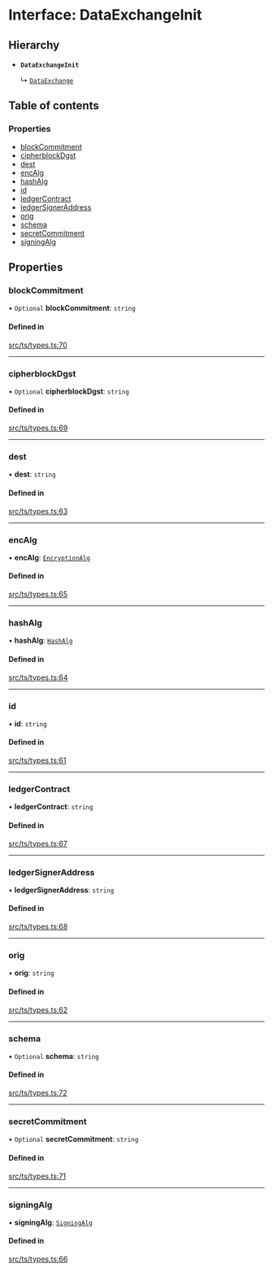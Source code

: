 # Interface: DataExchangeInit

## Hierarchy

- **`DataExchangeInit`**

  ↳ [`DataExchange`](DataExchange.md)

## Table of contents

### Properties

- [blockCommitment](DataExchangeInit.md#blockcommitment)
- [cipherblockDgst](DataExchangeInit.md#cipherblockdgst)
- [dest](DataExchangeInit.md#dest)
- [encAlg](DataExchangeInit.md#encalg)
- [hashAlg](DataExchangeInit.md#hashalg)
- [id](DataExchangeInit.md#id)
- [ledgerContract](DataExchangeInit.md#ledgercontract)
- [ledgerSignerAddress](DataExchangeInit.md#ledgersigneraddress)
- [orig](DataExchangeInit.md#orig)
- [schema](DataExchangeInit.md#schema)
- [secretCommitment](DataExchangeInit.md#secretcommitment)
- [signingAlg](DataExchangeInit.md#signingalg)

## Properties

### blockCommitment

• `Optional` **blockCommitment**: `string`

#### Defined in

[src/ts/types.ts:70](https://gitlab.com/i3-market/code/wp3/t3.2/conflict-resolution/non-repudiation-protocol/-/blob/64711e2/src/ts/types.ts#L70)

___

### cipherblockDgst

• `Optional` **cipherblockDgst**: `string`

#### Defined in

[src/ts/types.ts:69](https://gitlab.com/i3-market/code/wp3/t3.2/conflict-resolution/non-repudiation-protocol/-/blob/64711e2/src/ts/types.ts#L69)

___

### dest

• **dest**: `string`

#### Defined in

[src/ts/types.ts:63](https://gitlab.com/i3-market/code/wp3/t3.2/conflict-resolution/non-repudiation-protocol/-/blob/64711e2/src/ts/types.ts#L63)

___

### encAlg

• **encAlg**: [`EncryptionAlg`](../API.md#encryptionalg)

#### Defined in

[src/ts/types.ts:65](https://gitlab.com/i3-market/code/wp3/t3.2/conflict-resolution/non-repudiation-protocol/-/blob/64711e2/src/ts/types.ts#L65)

___

### hashAlg

• **hashAlg**: [`HashAlg`](../API.md#hashalg)

#### Defined in

[src/ts/types.ts:64](https://gitlab.com/i3-market/code/wp3/t3.2/conflict-resolution/non-repudiation-protocol/-/blob/64711e2/src/ts/types.ts#L64)

___

### id

• **id**: `string`

#### Defined in

[src/ts/types.ts:61](https://gitlab.com/i3-market/code/wp3/t3.2/conflict-resolution/non-repudiation-protocol/-/blob/64711e2/src/ts/types.ts#L61)

___

### ledgerContract

• **ledgerContract**: `string`

#### Defined in

[src/ts/types.ts:67](https://gitlab.com/i3-market/code/wp3/t3.2/conflict-resolution/non-repudiation-protocol/-/blob/64711e2/src/ts/types.ts#L67)

___

### ledgerSignerAddress

• **ledgerSignerAddress**: `string`

#### Defined in

[src/ts/types.ts:68](https://gitlab.com/i3-market/code/wp3/t3.2/conflict-resolution/non-repudiation-protocol/-/blob/64711e2/src/ts/types.ts#L68)

___

### orig

• **orig**: `string`

#### Defined in

[src/ts/types.ts:62](https://gitlab.com/i3-market/code/wp3/t3.2/conflict-resolution/non-repudiation-protocol/-/blob/64711e2/src/ts/types.ts#L62)

___

### schema

• `Optional` **schema**: `string`

#### Defined in

[src/ts/types.ts:72](https://gitlab.com/i3-market/code/wp3/t3.2/conflict-resolution/non-repudiation-protocol/-/blob/64711e2/src/ts/types.ts#L72)

___

### secretCommitment

• `Optional` **secretCommitment**: `string`

#### Defined in

[src/ts/types.ts:71](https://gitlab.com/i3-market/code/wp3/t3.2/conflict-resolution/non-repudiation-protocol/-/blob/64711e2/src/ts/types.ts#L71)

___

### signingAlg

• **signingAlg**: [`SigningAlg`](../API.md#signingalg)

#### Defined in

[src/ts/types.ts:66](https://gitlab.com/i3-market/code/wp3/t3.2/conflict-resolution/non-repudiation-protocol/-/blob/64711e2/src/ts/types.ts#L66)
